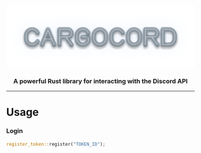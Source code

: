 <img src="./docs/images/banner.png">
<h3 align="center">A powerful Rust library for interacting with the Discord API</h3>
<hr>

# Usage

### Login
```rust
register_token::register("TOKEN_ID");
```